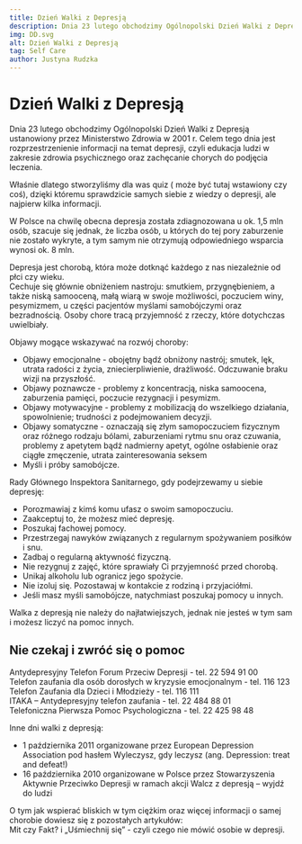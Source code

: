 ```yaml
---
title: Dzień Walki z Depresją
description: Dnia 23 lutego obchodzimy Ogólnopolski Dzień Walki z Depresją ustanowiony przez Ministerstwo Zdrowia w 2001 r.
img: DD.svg
alt: Dzień Walki z Depresją
tag: Self Care
author: Justyna Rudzka
---
```


# Dzień Walki z Depresją

Dnia 23 lutego obchodzimy Ogólnopolski Dzień Walki z Depresją ustanowiony przez Ministerstwo Zdrowia w 2001 r. Celem tego dnia jest rozprzestrzenienie informacji na temat depresji, czyli edukacja ludzi w zakresie zdrowia psychicznego oraz zachęcanie chorych do podjęcia leczenia.

Właśnie dlatego stworzyliśmy dla was quiz ( może być tutaj wstawiony czy coś), dzięki któremu sprawdzicie samych siebie z wiedzy o depresji, ale najpierw kilka informacji.

W Polsce na chwilę obecna depresja została zdiagnozowana u ok. 1,5 mln osób, szacuje się jednak, że liczba osób, u których do tej pory zaburzenie nie zostało wykryte, a tym samym nie otrzymują odpowiedniego wsparcia wynosi ok. 8 mln.  

Depresja jest chorobą, która może dotknąć każdego z nas niezależnie od płci czy wieku.  
Cechuje się głównie obniżeniem nastroju: smutkiem, przygnębieniem, a także niską samooceną, małą wiarą w swoje możliwości, poczuciem winy, pesymizmem, u części pacjentów myślami samobójczymi oraz bezradnością. Osoby chore tracą przyjemność z rzeczy, które dotychczas uwielbiały. 

Objawy mogące wskazywać na rozwój choroby:
- Objawy emocjonalne - obojętny bądź obniżony nastrój; smutek, lęk, utrata radości z życia, zniecierpliwienie, drażliwość. Odczuwanie braku wizji na przyszłość. 
- Objawy poznawcze - problemy z koncentracją, niska samoocena, zaburzenia pamięci, poczucie rezygnacji i pesymizm. 
- Objawy motywacyjne - problemy z mobilizacją do wszelkiego działania, spowolnienie; trudności z podejmowaniem decyzji.
- Objawy somatyczne - oznaczają się złym samopoczuciem fizycznym oraz różnego rodzaju bólami, zaburzeniami rytmu snu oraz czuwania, problemy z apetytem bądź nadmierny apetyt, ogólne osłabienie oraz ciągłe zmęczenie, utrata zainteresowania seksem
- Myśli i próby samobójcze.

Rady Głównego Inspektora Sanitarnego, gdy podejrzewamy u siebie depresję:
- Porozmawiaj z kimś komu ufasz o swoim samopoczuciu.
- Zaakceptuj to, że możesz mieć depresję.
- Poszukaj fachowej pomocy.
- Przestrzegaj nawyków związanych z regularnym spożywaniem posiłków i snu.
- Zadbaj o regularną aktywność fizyczną.
- Nie rezygnuj z zajęć, które sprawiały Ci przyjemność przed chorobą.
- Unikaj alkoholu lub ogranicz jego spożycie.
- Nie izoluj się. Pozostawaj w kontakcie z rodziną i przyjaciółmi.
- Jeśli masz myśli samobójcze, natychmiast poszukaj pomocy u innych.

Walka z depresją nie należy do najłatwiejszych,  jednak nie jesteś w tym sam i możesz liczyć na pomoc innych.

## Nie czekaj i zwróć się o pomoc

Antydepresyjny Telefon Forum Przeciw Depresji - tel. 22 594 91 00 <br />
Telefon zaufania dla osób dorosłych w kryzysie emocjonalnym - tel. 116 123 <br />
Telefon Zaufania dla Dzieci i Młodzieży - tel. 116 111 <br />
ITAKA – Antydepresyjny telefon zaufania - tel. 22 484 88 01 <br />
Telefoniczna Pierwsza Pomoc Psychologiczna - tel. 22 425 98 48 <br />

Inne dni walki z depresją:
- 1 października 2011 organizowane przez European Depression Association pod hasłem Wyleczysz, gdy leczysz (ang. Depression: treat and defeat!)
- 16 października 2010 organizowane w Polsce przez Stowarzyszenia Aktywnie Przeciwko Depresji w ramach akcji Walcz z depresją – wyjdź do ludzi 

O tym jak wspierać bliskich w tym ciężkim  oraz więcej informacji o samej chorobie dowiesz się z pozostałych artykułów:<br />
<NuxtLink to="/blog/mit-czy-fakt">Mit czy Fakt?</NuxtLink> i
<NuxtLink to="/blog/usmiechnij-sie">„Uśmiechnij się” - czyli czego nie mówić osobie w depresji.</NuxtLink>
